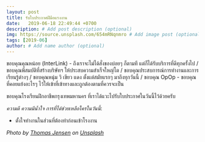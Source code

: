 ```yaml
---
layout: post
title: รับใบประกาศฝีมือแรงงาน
date:   2019-06-18 22:49:44 +0700
description: # Add post description (optional)
img: https://source.unsplash.com/654mRNqnmro # Add image post (optional)
tags: [2019-06]
author: # Add name author (optional)
---
```

ขอบคุณคุณหน่อย (InterLink) - ถึงเราจะไม่ได้สั่งของบ่อยๆ ก็ตามที แต่ก็ได้รับบริการที่ดีทุกครั้งไป / ขอบคุณพี่สมบัติที่สร้างบริษัทฯ ให้ประสบความสำเร็จใหญ่โต / ขอบคุณประสบการณ์การทำงานและการเรียนรู้ต่างๆ / ขอบคุณหนุ่ม วิ เขียว แดง ตั้งแต่สมัยแรกๆ มาถึงทุกวันนี้ / ขอบคุณ OpOp - ขอบคุณที่คอยแย้งอะไรๆ ไว้ให้เข้าที่เข้าทางและถูกต้องตามที่ควรจะเป็น

ขอบคุณโรงเรียนฝึกอาชีพกรุงเทพมหานคร ที่เราได้แวะไปรับใบประกาศในวันนี้ไว้ด้วยครับ

<i class="fa fa-child" style="color:plum"></i>

*ความดี ความมีน้ำใจ การที่ได้ช่วยเหลือใครในวันนี้*:
- ตั้งใจทำงานในส่วนที่ต้องทำก่อนเข้าโรงงาน

*Photo by [Thomas Jensen](https://unsplash.com/@thomasjsn) on [Unsplash](https://unsplash.com)*
